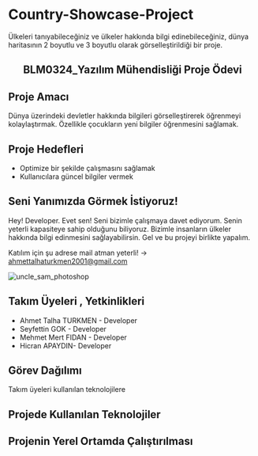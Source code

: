 # Country-Showcase-Project


Ülkeleri tanıyabileceğiniz ve ülkeler hakkında bilgi edinebileceğiniz, dünya haritasının 2 boyutlu ve 3 boyutlu olarak görselleştirildiği bir proje.
<h2 align="center">
BLM0324_Yazılım Mühendisliği Proje Ödevi
</h2>

## Proje Amacı
Dünya üzerindeki devletler hakkında bilgileri görselleştirerek öğrenmeyi kolaylaştırmak. Özellikle çocukların yeni bilgiler öğrenmesini sağlamak.

## Proje Hedefleri
- Optimize bir şekilde çalışmasını sağlamak
- Kullanıcılara güncel bilgiler vermek

## Seni Yanımızda Görmek İstiyoruz!

Hey! Developer. Evet sen! Seni bizimle çalışmaya davet ediyorum. Senin yeterli kapasiteye sahip olduğunu biliyoruz. Bizimle insanların ülkeler hakkında bilgi edinmesini sağlayabilirsin. Gel ve bu projeyi birlikte yapalım.

Katılım için şu adrese mail atman yeterli! -> ahmettalhaturkmen2001@gmail.com

![uncle_sam_photoshop](https://user-images.githubusercontent.com/75725469/235306557-db12ce4a-070c-4fe8-942c-ebf393aefdd5.png)


## Takım Üyeleri , Yetkinlikleri
- Ahmet Talha TURKMEN - Developer 
- Seyfettin GOK - Developer 
- Mehmet Mert FIDAN - Developer 
- Hicran APAYDIN- Developer 

## Görev Dağılımı

Takım üyeleri kullanılan teknolojilere 
     

## Projede Kullanılan Teknolojiler

## Projenin Yerel Ortamda Çalıştırılması


